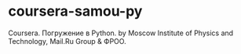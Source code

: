 # coursera-samou-py
Coursera.
Погружение в Python.
by Moscow Institute of Physics and Technology, Mail.Ru Group & ФРОО.
